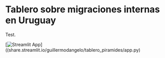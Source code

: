 # Tablero sobre migraciones internas en Uruguay

Test.

[![Streamlit App](https://static.streamlit.io/badges/streamlit_badge_black_white.svg)]((share.streamlit.io/guillermodangelo/tablero_piramides/app.py)

